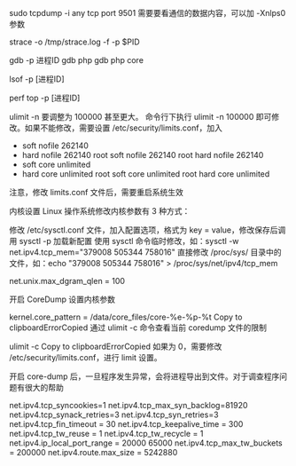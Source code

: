 sudo tcpdump -i any tcp port 9501
需要要看通信的数据内容，可以加 -Xnlps0 参数


strace -o /tmp/strace.log -f -p $PID

gdb -p 进程ID
gdb php
gdb php core

lsof -p [进程ID]

perf top -p [进程ID]

ulimit -n 要调整为 100000 甚至更大。 命令行下执行 ulimit -n 100000 即可修改。如果不能修改，需要设置 /etc/security/limits.conf，加入

* soft nofile 262140
* hard nofile 262140
root soft nofile 262140
root hard nofile 262140
* soft core unlimited
* hard core unlimited
root soft core unlimited
root hard core unlimited

注意，修改 limits.conf 文件后，需要重启系统生效

内核设置
Linux 操作系统修改内核参数有 3 种方式：

修改 /etc/sysctl.conf 文件，加入配置选项，格式为 key = value，修改保存后调用 sysctl -p 加载新配置
使用 sysctl 命令临时修改，如：sysctl -w net.ipv4.tcp_mem="379008 505344 758016"
直接修改 /proc/sys/ 目录中的文件，如：echo "379008 505344 758016" > /proc/sys/net/ipv4/tcp_mem


net.unix.max_dgram_qlen = 100



开启 CoreDump
设置内核参数

kernel.core_pattern = /data/core_files/core-%e-%p-%t
Copy to clipboardErrorCopied
通过 ulimit -c 命令查看当前 coredump 文件的限制

ulimit -c
Copy to clipboardErrorCopied
如果为 0，需要修改 /etc/security/limits.conf，进行 limit 设置。

开启 core-dump 后，一旦程序发生异常，会将进程导出到文件。对于调查程序问题有很大的帮助


net.ipv4.tcp_syncookies=1
net.ipv4.tcp_max_syn_backlog=81920
net.ipv4.tcp_synack_retries=3
net.ipv4.tcp_syn_retries=3
net.ipv4.tcp_fin_timeout = 30
net.ipv4.tcp_keepalive_time = 300
net.ipv4.tcp_tw_reuse = 1
net.ipv4.tcp_tw_recycle = 1
net.ipv4.ip_local_port_range = 20000 65000
net.ipv4.tcp_max_tw_buckets = 200000
net.ipv4.route.max_size = 5242880


